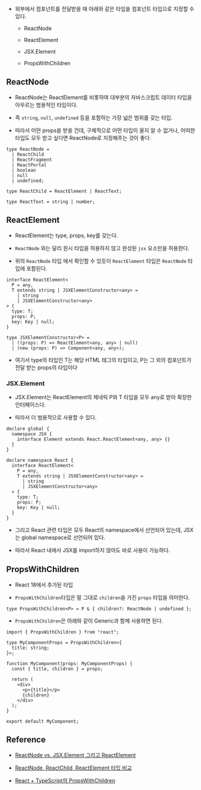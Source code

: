 - 외부에서 컴포넌트를 전달받을 때 아래와 같은 타입을 컴포넌트 타입으로 지정할 수 있다.

  - ReactNode

  - ReactElement

  - JSX.Element

  - PropsWithChildren

## ReactNode

- ReactNode는 ReactElement를 비롯하여 대부분의 자바스크립트 데이터 타입을 아우르는 범용적인 타입이다.

- 즉 `string`, `null`, `undefined` 등을 포함하는 가장 넓은 범위를 갖는 타입.

- 따라서 어떤 props을 받을 건데, 구체적으로 어떤 타입이 올지 알 수 없거나, 어떠한 타입도 모두 받고 싶다면 ReactNode로 지정해주는 것이 좋다.

```tsx
type ReactNode =
  | ReactChild
  | ReactFragment
  | ReactPortal
  | boolean
  | null
  | undefined;

type ReactChild = ReactElement | ReactText;

type ReactText = string | number;
```

## ReactElement

- ReactElement는 type, props, key를 갖는다.

- `ReactNode` 와는 달리 원시 타입을 허용하지 않고 완성된 `jsx` 요소만을 허용한다.

- 위의 `ReactNode` 타입 에서 확인할 수 있듯이 `ReactElement` 타입은 `ReactNode` 타입에 포함된다.

```tsx
interface ReactElement<
  P = any,
  T extends string | JSXElementConstructor<any> =
    | string
    | JSXElementConstructor<any>
> {
  type: T;
  props: P;
  key: Key | null;
}

type JSXElementConstructor<P> =
  | ((props: P) => ReactElement<any, any> | null)
  | (new (props: P) => Component<any, any>);
```

- 여기서 type의 타입인 T는 해당 HTML 태그의 타입이고, P는 그 외의 컴포넌트가 전달 받는 props의 타입이다

### JSX.Element

- JSX.Element는 ReactElement의 제네릭 P와 T 타입을 모두 any로 받아 확장한 인터페이스다.

- 따라서 더 범용적으로 사용할 수 있다.

```tsx
declare global {
  namespace JSX {
    interface Element extends React.ReactElement<any, any> {}
  }
}

declare namespace React {
  interface ReactElement<
    P = any,
    T extends string | JSXElementConstructor<any> =
      | string
      | JSXElementConstructor<any>
  > {
    type: T;
    props: P;
    key: Key | null;
  }
}
```

- 그리고 React 관련 타입은 모두 React의 namespace에서 선언되어 있는데, JSX는 global namespace로 선언되어 있다.

- 따라서 React 내에서 JSX를 import하지 않아도 바로 사용이 가능하다.

## PropsWithChildren

- React 18에서 추가된 타입

- `PropsWithChildren`타입은 말 그대로 `children`을 가진 `props` 타입을 의미한다.

```tsx
type PropsWithChildren<P> = P & { children?: ReactNode | undefined };
```

- `PropsWithChildren`은 아래와 같이 Generic과 함께 사용하면 된다.

```tsx
import { PropsWithChildren } from "react";

type MyComponentProps = PropsWithChildren<{
  title: string;
}>;

function MyComponent(props: MyComponentProps) {
  const { title, children } = props;

  return (
    <div>
      <p>{title}</p>
      {children}
    </div>
  );
}

export default MyComponent;
```

## Reference

- [ReactNode vs. JSX.Element 그리고 ReactElement](https://www.howdy-mj.me/react/react-node-and-jsx-element)

- [ReactNode, ReactChild, ReactElement 타입 비교](https://merrily-code.tistory.com/209)

- [React + TypeScript의 PropsWithChildren](https://www.frontoverflow.com/question/11/React%20+%20TypeScript%EC%9D%98%20PropsWithChildren)
